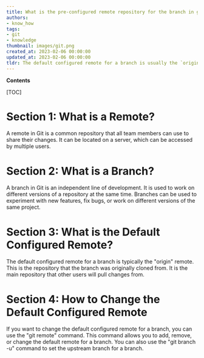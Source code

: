 ```yaml
---
title: What is the pre-configured remote repository for the branch in git?
authors:
- know_how
tags:
- git
- knowledge
thumbnail: images/git.png
created_at: 2023-02-06 00:00:00
updated_at: 2023-02-06 00:00:00
tldr: The default configured remote for a branch is usually the `origin` remote.
---
```


**Contents**

[TOC]

# Section 1: What is a Remote?

A remote in Git is a common repository that all team members can use to share their changes. It can be located on a server, which can be accessed by multiple users.

# Section 2: What is a Branch?

A branch in Git is an independent line of development. It is used to work on different versions of a repository at the same time. Branches can be used to experiment with new features, fix bugs, or work on different versions of the same project.

# Section 3: What is the Default Configured Remote?

The default configured remote for a branch is typically the "origin" remote. This is the repository that the branch was originally cloned from. It is the main repository that other users will pull changes from.

# Section 4: How to Change the Default Configured Remote

If you want to change the default configured remote for a branch, you can use the "git remote" command. This command allows you to add, remove, or change the default remote for a branch. You can also use the "git branch -u" command to set the upstream branch for a branch.
